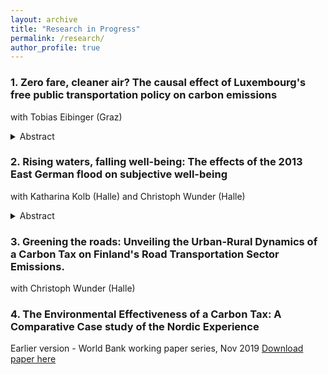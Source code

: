 ```yaml
---
layout: archive
title: "Research in Progress"
permalink: /research/
author_profile: true
---
```

### 1. Zero fare, cleaner air? The causal effect of Luxembourg's free public transportation policy on carbon emissions
with Tobias Eibinger (Graz)
<details>
<summary> Abstract</summary>

In March 2020, Luxembourg became the first country in the world to offer free transport across all modes of public transport. We leverage this unique quasi-experimental setting to evaluate whether Luxembourg's free public transport policy led to a reduction in carbon emissions from road transport. We use spatial data from the European Emission Database on Global Atmospheric Research to construct a panel of carbon emissions for NUTS 2 regions in the EU from 2016 to 2021. Given Luxembourg's unique characteristics among these regions, Difference-in-Differences and canonical Synthetic-Control methods are inadequate for finding a suitable counterfactual for Luxembourg. Instead, we employ the recently proposed Synthetic Difference-in-Differences method, which combines the advantages of both of these methods to create a synthetic comparison for Luxembourg. We estimate an average reduction in road transport emissions of 6.1% over the period 2020-2021 attributable to the policy. To ensure a causal interpretation, we consider Luxembourg's distinctive characteristics and account for the concurrent COVID-19 pandemic as well as other challenges to address potential threats to identification. In particular, we control for confounding factors such as changes in commuting and working-from-home patterns as well as low-emission engine technologies and fuel prices. Event study analyses and sensitivity checks support the robustness of our results.

</details>
<!--[working paper link](/files/lux_April2024.pdf)-->

### 2. Rising waters, falling well-being: The effects of the 2013 East German flood on subjective well-being
with Katharina Kolb (Halle) and Christoph Wunder (Halle)
<details>
<summary> Abstract</summary>
This paper employs a panel event study design to examine the causal effects of the 2013 flood disaster in East Germany on subjective well-being. We merge geo-spatial flood data with longitudinal data from the Socio-Economic Panel (SOEP) to identify individuals in affected municipalities. Our results show that those affected by the flood report a significant life satisfaction drop of 0.17 points on an 11-point scale, which is equivalent to a 2.5\% fall from pre-flood levels, in the year after the flood. The effect is more severe in peripheral areas than in central areas, and for low-income individuals than for high-income individuals. However, the effect dissipates by 2015. Additionally, we observe a notable initial decrease in health satisfaction, followed by recovery, while financial satisfaction was largely unaffected. 

</details>

### 3. Greening the roads: Unveiling the Urban-Rural Dynamics of a Carbon Tax on Finland's Road Transportation Sector Emissions.
with Christoph Wunder (Halle)

<!--This paper uses synthetic controls to investigate the environmental effectiveness of the carbon taxes introduced in the Nordic countries in the early 1990s.



<!--This paper investigates if directly experiencing a natural disaster affects an individual's concerns about climate change, in Germany.-->


### 4. The Environmental Effectiveness of a Carbon Tax: A Comparative Case study of the Nordic Experience 

Earlier version - World Bank working paper series, Nov 2019
[Download paper here](https://openknowledge.worldbank.org/handle/10986/32746)

